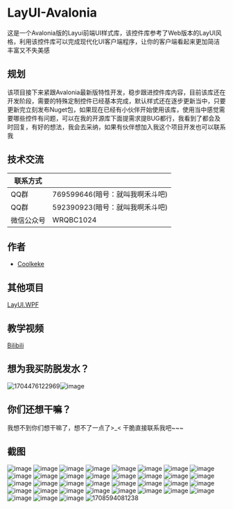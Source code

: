 
# LayUI-Avalonia

这是一个Avalonia版的Layui前端UI样式库，该控件库参考了Web版本的LayUI风格，利用该控件库可以完成现代化UI客户端程序，让你的客户端看起来更加简洁丰富又不失美感

## 规划

该项目接下来紧跟Avalonia最新版特性开发，稳步跟进控件库内容，目前该库还在开发阶段，需要的特殊定制控件已经基本完成，默认样式还在逐步更新当中，只要更新完立刻发布Nuget包，如果现在已经有小伙伴开始使用该库，使用当中感觉需要哪些控件有问题，可以在我的开源库下面提需求提BUG都行，我看到了都会及时回复，有好的想法，我会去采纳，如果有伙伴想加入我这个项目开发也可以联系我

## 技术交流

| 联系方式             |                                                                |
| ----------------- | ------------------------------------------------------------------ | 
| QQ群 |  769599646(暗号：就叫我啊禾斗吧)|
| QQ群 |  592390923(暗号：就叫我啊禾斗吧)| 
| 微信公众号 |  WRQBC1024| 

## 作者

- [Coolkeke](https://github.com/Coolkeke?tab=overview&from=2023-12-01&to=2023-12-31)
  
## 其他项目
[LayUI.WPF](https://github.com/Layui-WPF-Team/Layui-WPF)

## 教学视频
[Bilibili](https://space.bilibili.com/48808444) 
 

## 想为我买防脱发水？
![1704476122969](https://github.com/Layui-WPF-Team/Layui-WPF/assets/37786276/3e169d64-1c3d-42d3-81b0-89895d664b15)![image](https://github.com/Coolkeke/LayUI-Avalonia/assets/37786276/c5196e34-94ab-4f81-888e-a04c09f23098)


## 你们还想干嘛？
我想不到你们想干嘛了，想不了一点了>_<  干脆直接联系我吧~~~ 

## 截图
![image](https://github.com/Coolkeke/LayUI-Avalonia/assets/37786276/dba90edc-64c8-4367-8aec-b5b35ba83cba)
![image](https://github.com/Coolkeke/LayUI-Avalonia/assets/37786276/4ffa0052-63e7-4917-8c01-ffdb5f79321e)
![image](https://github.com/Coolkeke/LayUI-Avalonia/assets/37786276/fcedc5e1-9a1d-458b-989d-dd349731617e)
![image](https://github.com/Coolkeke/LayUI-Avalonia/assets/37786276/856409a3-633d-4c9f-9c83-bfb44fedf3f7)
![image](https://github.com/Coolkeke/LayUI-Avalonia/assets/37786276/20574ced-9247-4b6a-8b62-eddb48f64332)
![image](https://github.com/Coolkeke/LayUI-Avalonia/assets/37786276/352ea5c4-eebb-43c6-b255-549ba7fe10f5)
![image](https://github.com/Coolkeke/LayUI-Avalonia/assets/37786276/689e52f1-d8ee-42f5-8c4c-e021c461a2b2)
![image](https://github.com/Coolkeke/LayUI-Avalonia/assets/37786276/9ddff338-1769-47f9-acb9-b53c73c0341d)
![image](https://github.com/Coolkeke/LayUI-Avalonia/assets/37786276/fd189232-6cef-4d31-b61e-627608572309)
![image](https://github.com/Coolkeke/LayUI-Avalonia/assets/37786276/53b5655a-625f-4e9e-9278-88da1d42f19b)
![image](https://github.com/Coolkeke/LayUI-Avalonia/assets/37786276/252ee244-0edd-468e-9983-94bfb9406cc0)
![image](https://github.com/Coolkeke/LayUI-Avalonia/assets/37786276/fdcd3757-1c6a-433d-982e-1f83389852f3)
![image](https://github.com/Coolkeke/LayUI-Avalonia/assets/37786276/69f401f9-a2c1-477d-8c39-48f794bcb740)
![image](https://github.com/Coolkeke/LayUI-Avalonia/assets/37786276/96962fe1-8dae-4bcc-b811-9b8c16c4b806)
![image](https://github.com/Coolkeke/LayUI-Avalonia/assets/37786276/476d692b-db36-40e4-9372-36121541a216)
![image](https://github.com/Coolkeke/LayUI-Avalonia/assets/37786276/b25ea383-6ae5-40b3-949a-0a1071efbc1b)
![image](https://github.com/Coolkeke/LayUI-Avalonia/assets/37786276/807c3c9e-3b46-455e-87d7-b621f63c55c7)
![image](https://github.com/Coolkeke/LayUI-Avalonia/assets/37786276/619dfebe-2730-4a8b-8884-54c11ae81d6c)
![image](https://github.com/Coolkeke/LayUI-Avalonia/assets/37786276/e154f240-34af-430d-9c96-ef411fbd1677)
![image](https://github.com/Coolkeke/LayUI-Avalonia/assets/37786276/9bf61e9e-6320-4810-b265-d7968358350d)
![image](https://github.com/Coolkeke/LayUI-Avalonia/assets/37786276/e45ace89-2f9c-4acb-bb55-8e6ad4aeb021)
![image](https://github.com/Coolkeke/LayUI-Avalonia/assets/37786276/61934a9d-b6b9-4860-9ba7-69ce1bb44dcc)
![image](https://github.com/Coolkeke/LayUI-Avalonia/assets/37786276/9adaec90-93d3-4b91-96cc-9cbc801091b2)
![image](https://github.com/Coolkeke/LayUI-Avalonia/assets/37786276/2b9f7369-6336-4581-a433-7a8c959ed25f)
![image](https://github.com/Coolkeke/LayUI-Avalonia/assets/37786276/646c820b-750f-4d3a-8d95-a25a710f91a8)
![image](https://github.com/Coolkeke/LayUI-Avalonia/assets/37786276/43853016-2909-43f5-880c-11e6d349ebca)
![image](https://github.com/Coolkeke/LayUI-Avalonia/assets/37786276/9e74d39f-ddb0-416d-8e4c-83f74dbbb6c2)
![image](https://github.com/Coolkeke/LayUI-Avalonia/assets/37786276/337f1fed-e311-47f2-b226-b17ebb7be9fd)
![image](https://github.com/Coolkeke/LayUI-Avalonia/assets/37786276/88ab72f9-a3a2-443e-ad93-52bbad2cf6c7)
![image](https://github.com/Coolkeke/LayUI-Avalonia/assets/37786276/96dd7503-39e8-4635-b303-e43d002bf3b4)
![image](https://github.com/Coolkeke/LayUI-Avalonia/assets/37786276/4b883aaf-9387-4cf5-b933-d52c0fe339fd)
![image](https://github.com/Coolkeke/LayUI-Avalonia/assets/37786276/09341429-44bf-448f-a011-071954ac435a)
![image](https://github.com/Coolkeke/LayUI-Avalonia/assets/37786276/a695adbb-e1e1-4beb-bd05-6b78577f681b)
![image](https://github.com/Coolkeke/LayUI-Avalonia/assets/37786276/5de38c1e-dc40-4987-9ba5-a925059a188f)
![image](https://github.com/Coolkeke/LayUI-Avalonia/assets/37786276/45d1a038-52ff-40a9-b3e5-7fe8b33a0606)
![1708594081238](https://github.com/Coolkeke/LayUI-Avalonia/assets/37786276/f8429f1c-3fb7-408e-b43d-a6e60bc3156d)





